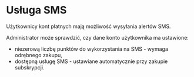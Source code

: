 # Usługa SMS

Użytkownicy kont płatnych mają możliwość wysyłania alertów SMS. 

Administrator może sprawdzić, czy dane konto użytkownika ma ustawione:
- niezerową liczbę punktów do wykorzystania na SMS - wymaga odrębnego zakupu,
- dostępną usługę SMS - ustawiane automatycznie przy zakupie subskrypcji.